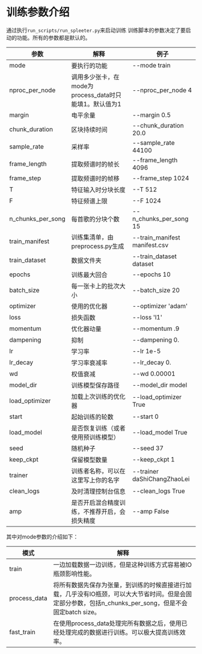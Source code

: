 # 训练参数介绍
通过执行`run_scripts/run_spleeter.py`来启动训练
训练脚本的参数决定了要启动的功能。所有的参数都是默认的。

参数 | 解释 | 例子
-----------------|-----------------|-----------------
mode | 要执行的功能 | --mode train
nproc_per_node | 调用多少张卡，在mode为process_data时只能填1。默认值为1 | --nproc_per_node 4
margin             | 电平余量                                       | --margin 0.5
chunk_duration     | 区块持续时间 								    |   --chunk_duration 20.0
sample_rate        | 采样率 										|  --sample_rate 44100
frame_length       | 提取频谱时的帧长 						    	| --frame_length 4096   
frame_step         | 提取频谱时的帧移							    | --frame_step 1024  
T                  | 特征输入时分块长度 							|--T 512     
F                  | 特征频谱上限 							    	|   --F 1024  
n_chunks_per_song  | 每首歌的分块个数  						    	| --n_chunks_per_song 15
train_manifest     | 训练集清单，由preprocess.py生成				| --train_manifest manifest.csv
train_dataset      | 数据文件夹  									|--train_dataset dataset
epochs             | 训练最大回合  								    |   --epochs 10       
batch_size         | 每一张卡上的批次大小  		        	    	| --batch_size 20
optimizer          | 使用的优化器  									|  --optimizer 'adam' 
loss               | 损失函数  								    	| --loss 'l1'       
momentum           | 优化器动量  									|--momentum .9        
dampening          | 抑制									    	|   --dampening 0.  
lr                 | 学习率 								    	|  --lr 1e-5         
lr_decay           | 学习率衰减率							     	|   --lr_decay 0. 
wd                 | 权值衰减								        | --wd 0.00001
model_dir          | 训练模型保存路径 						     	| --model_dir model   
load_optimizer     | 加载上次训练的优化器 						    |   --load_optimizer True
start              | 起始训练的轮数 								|  --start 0
load_model         | 是否恢复训练（或者使用预训练模型）			    |   --load_model True
seed               | 随机种子    									| --seed 37      
keep_ckpt          | 保留模型数量 								    |   --keep_ckpt 1
trainer            | 训练者名称，可以在这里写上你的名字 		    |--trainer daShiChangZhaoLei
clean_logs         | 及时清理控制台信息  							|--clean_logs True      
amp                | 是否开启混合精度训练，不推荐开启，会损失精度	|   --amp False         

其中对mode参数的介绍如下：

模式 | 解释 
-----------------|-----------------
train | 一边加载数据一边训练，但是这种训练方式容易被IO瓶颈影响性能。
process_data | 将所有数据先保存为张量，到训练的时候直接进行加载，几乎没有IO瓶颈，可以大大节省时间。但是会固定部分参数，包括n_chunks_per_song，但是不会固定batch size。
fast_train | 在使用process_data处理完所有数据之后，使用已经处理完成的数据进行训练。可以极大提高训练效率。
